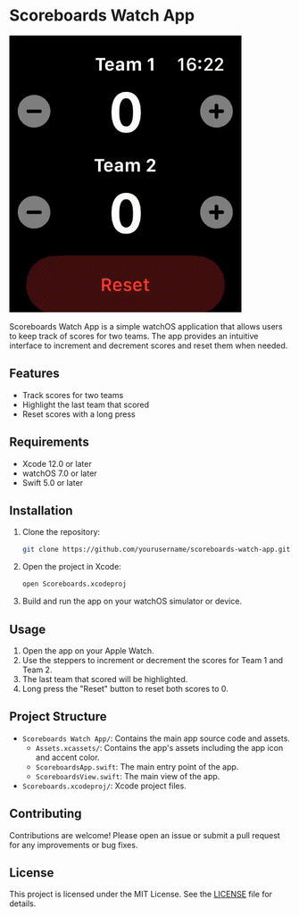 # Scoreboards Watch App

![Demo](docs/demo.gif)

Scoreboards Watch App is a simple watchOS application that allows users to keep track of scores for two teams. The app provides an intuitive interface to increment and decrement scores and reset them when needed.

## Features

- Track scores for two teams
- Highlight the last team that scored
- Reset scores with a long press

## Requirements

- Xcode 12.0 or later
- watchOS 7.0 or later
- Swift 5.0 or later

## Installation

1. Clone the repository:
   ```sh
   git clone https://github.com/yourusername/scoreboards-watch-app.git
   ```
2. Open the project in Xcode:
   ```sh
   open Scoreboards.xcodeproj
   ```
3. Build and run the app on your watchOS simulator or device.

## Usage

1. Open the app on your Apple Watch.
2. Use the steppers to increment or decrement the scores for Team 1 and Team 2.
3. The last team that scored will be highlighted.
4. Long press the "Reset" button to reset both scores to 0.

## Project Structure

- `Scoreboards Watch App/`: Contains the main app source code and assets.
  - `Assets.xcassets/`: Contains the app's assets including the app icon and accent color.
  - `ScoreboardsApp.swift`: The main entry point of the app.
  - `ScoreboardsView.swift`: The main view of the app.
- `Scoreboards.xcodeproj/`: Xcode project files.

## Contributing

Contributions are welcome! Please open an issue or submit a pull request for any improvements or bug fixes.

## License

This project is licensed under the MIT License. See the [LICENSE](LICENSE) file for details.
